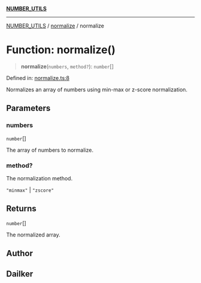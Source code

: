 [**NUMBER_UTILS**](../../README.md)

***

[NUMBER_UTILS](../../README.md) / [normalize](../README.md) / normalize

# Function: normalize()

> **normalize**(`numbers`, `method?`): `number`[]

Defined in: [normalize.ts:8](https://github.com/dailker/everyutil-js/blob/b3e269da55b7d96c15eb37e98c5c4f6b94f05f6f/src/number/normalize.ts#L8)

Normalizes an array of numbers using min-max or z-score normalization.

## Parameters

### numbers

`number`[]

The array of numbers to normalize.

### method?

The normalization method.

`"minmax"` | `"zscore"`

## Returns

`number`[]

The normalized array.

## Author

## Dailker
